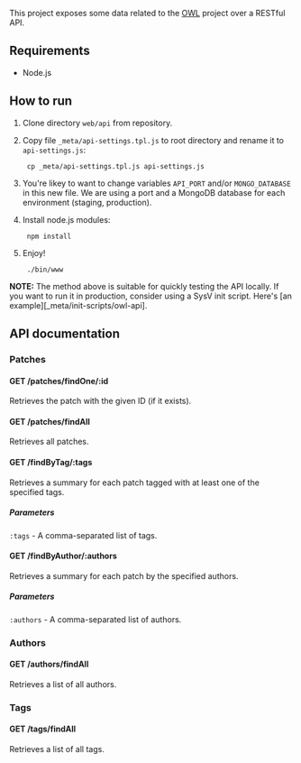 This project exposes some data related to the [OWL][1] project over a RESTful API.

## Requirements
* Node.js

## How to run
1. Clone directory `web/api` from repository.
2. Copy file `_meta/api-settings.tpl.js` to root directory and rename it to `api-settings.js`:

        cp _meta/api-settings.tpl.js api-settings.js
3. You're likey to want to change variables `API_PORT` and/or `MONGO_DATABASE` in this new file. We are using a port and a MongoDB database for each environment (staging, production).
4. Install node.js modules:

        npm install
5. Enjoy!

        ./bin/www

**NOTE:** The method above is suitable for quickly testing the API locally. If
you want to run it in production, consider using a SysV init script. Here's [an
example][_meta/init-scripts/owl-api].

## API documentation

### Patches

#### GET /patches/findOne/:id
Retrieves the patch with the given ID (if it exists).

#### GET /patches/findAll
Retrieves all patches.

#### GET /findByTag/:tags
Retrieves a summary for each patch tagged with at least one of the specified tags.
##### Parameters
`:tags` - A comma-separated list of tags.

#### GET /findByAuthor/:authors
Retrieves a summary for each patch by the specified authors.
##### Parameters
`:authors` - A comma-separated list of authors.

### Authors

#### GET /authors/findAll
Retrieves a list of all authors.

### Tags

#### GET /tags/findAll
Retrieves a list of all tags.

[1]: http://hoxtonowl.com/ "Hoxton OpenWare Laboratory"
